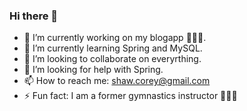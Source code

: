 ### Hi there 👋

- 🔭 I’m currently working on my blogapp 👨🏾‍💻.
- 🌱 I’m currently learning Spring and MySQL.
- 👯 I’m looking to collaborate on everyrthing.
- 🤔 I’m looking for help with Spring.
- 📫 How to reach me: shaw.corey@gmail.com
- ⚡ Fun fact: I am a former gymnastics instructor 🤸🏾‍♂️
<!--
**shawcorey/shawcorey** is a ✨ _special_ ✨ repository because its `README.md` (this file) appears on your GitHub profile.

Here are some ideas to get you started:

- 🔭 I’m currently working on my blogapp.
- 🌱 I’m currently learning Spring and MySQL
- 👯 I’m looking to collaborate on everyrthing.
- 🤔 I’m looking for help with JavaScript
- 📫 How to reach me: shaw.corey@gmail.com
- 😄 Pronouns: He/Him
- ⚡ Fun fact: I am a Gymnastics instructor 
[![Anurag's GitHub stats](https://github-readme-stats.vercel.app/api?username=shawcorey)](https://github.com/anuraghazra/github-readme-stats)

-->

